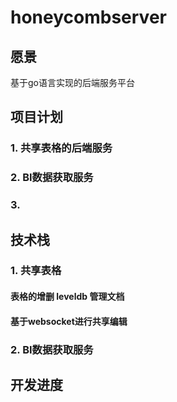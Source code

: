 # honeycombserver
## 愿景
 基于go语言实现的后端服务平台

## 项目计划
### 1. 共享表格的后端服务
### 2. BI数据获取服务
### 3. 
## 技术栈
### 1. 共享表格
####  表格的增删 leveldb 管理文档
####  基于websocket进行共享编辑
### 2. BI数据获取服务
## 开发进度

